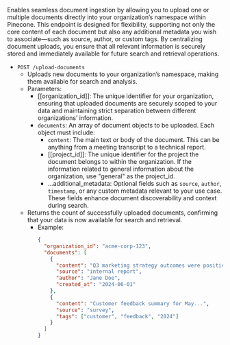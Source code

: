 Enables seamless document ingestion by allowing you to upload one or multiple documents directly into your organization’s namespace within Pinecone. This endpoint is designed for flexibility, supporting not only the core content of each document but also any additional metadata you wish to associate—such as source, author, or custom tags. By centralizing document uploads, you ensure that all relevant information is securely stored and immediately available for future search and retrieval operations.

- `POST /upload-documents`
    - Uploads new documents to your organization’s namespace, making them available for search and analysis.
    - Parameters:
        - [[organization_id]]: The unique identifier for your organization, ensuring that uploaded documents are securely scoped to your data and maintaining strict separation between different organizations’ information.
        - `documents`: An array of document objects to be uploaded. Each object must include:
            - `content`: The main text or body of the document. This can be anything from a meeting transcript to a technical report.
			- [[project_id]]: The unique identifier for the project the document belongs to within the organization. If the information related to general information about the organization, use "general" as the project_id.
            - ...additional_metadata: Optional fields such as `source`, `author`, `timestamp`, or any custom metadata relevant to your use case. These fields enhance document discoverability and context during search.
    - Returns the count of successfully uploaded documents, confirming that your data is now available for search and retrieval.
        - Example:
			```json
			{
			  "organization_id": "acme-corp-123",
			  "documents": [
				{
				  "content": "Q3 marketing strategy outcomes were positive...",
				  "source": "internal report",
				  "author": "Jane Doe",
				  "created_at": "2024-06-01"
				},
				{
				  "content": "Customer feedback summary for May...",
				  "source": "survey",
				  "tags": ["customer", "feedback", "2024"]
				}
			  ]
			}
			```